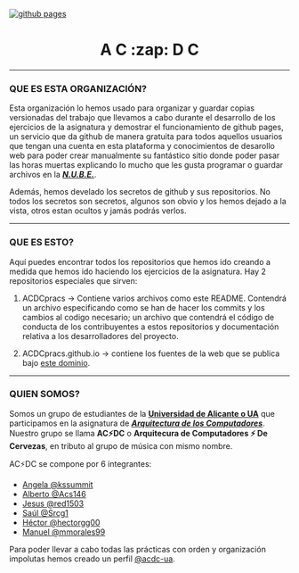 [![github pages](https://github.com/ACDCpracs/ACDCpracs.github.io/actions/workflows/gh-pages.yml/badge.svg?branch=main)](https://github.com/ACDCpracs/ACDCpracs.github.io/actions/workflows/gh-pages.yml)

<h1 align="center"> A C :zap: D C</h1>  
  
***

### QUE ES ESTA ORGANIZACIÓN?  

Esta organización lo hemos usado para organizar y guardar copias versionadas del trabajo que llevamos a cabo durante el desarrollo de los ejercicios de la asignatura y demostrar el funcionamiento de github pages, un servicio que da github de manera gratuita para todos aquellos usuarios que tengan una cuenta en esta plataforma y conocimientos de desarollo web para poder crear manualmente su fantástico sitio donde poder pasar las horas muertas explicando lo mucho que les gusta programar o guardar archivos en la [___N.U.B.E.___](https://azure.microsoft.com/en-us/overview/what-is-the-cloud/ "Eso que se sabe que es pero que no se sabe que es pero es pero no.").  

Además, hemos develado los secretos de github y sus repositorios. No todos los secretos son secretos, algunos son obvio y los hemos dejado a la vista, otros estan ocultos y jamás podrás verlos.  


---  


### QUE ES ESTO?  

Aquí puedes encontrar todos los repositorios que hemos ido creando a medida que hemos ido haciendo los ejercicios de la asignatura.
Hay 2 repositorios especiales que sirven:

1. ACDCpracs -> Contiene varios archivos como este README. Contendrá un archivo especificando como se han de hacer los commits y los cambios al codigo necesario; un archivo que contendrá el código de conducta de los contribuyentes a estos repositorios y documentación relativa a los desarrolladores del proyecto.

2. ACDCpracs.github.io -> contiene los fuentes de la web que se publica bajo [este dominio](https://acdcpracs.github.io).


---  


### QUIEN SOMOS?  
  
Somos un grupo de estudiantes de la [**Universidad de Alicante o UA**](https://www.ua.es/ "Universidad de Alicante, 40 años enseñando a pensar.") que participamos en la asignatura de [***Arquitectura de los Computadores***](https://cvnet.cpd.ua.es/Guia-Docente/GuiaDocente/Index?wcodasi=34020&wlengua=es&scaca=2020-21 "Rendimiento de lo computadores yo si sé.").  
Nuestro grupo se llama **AC:zap:DC** o **Arquitecura de Computadores :zap: De Cervezas**, en tributo al grupo de música con mismo nombre.  

AC:zap:DC se compone por 6 integrantes:
- [Angela @kssummit](https://github.com/kssummit "La gfa que nos hace madrugar... a nosotros... animales nocturnos... eso solo se hace o por amor o por 6 creditos")
- [Alberto @Acs146](https://github.com/Acs146 "El puntillos que se queja de todo que manda 3000 audios de 15 segundos, pero gracias a él salen mejor las cosas")
- [Jesus @red1503](https://github.com/red1503 "El jefaso mandamás que hace milestones de 3 dias... ni en rockstar curran tanto en tan poco tiempo")
- [Saúl @Srcg1](https://github.com/Srcg1 "Saúl llevamos 3h de reunión, me vas a pasar el github para que lo ponga o qué?")
- [Héctor @hectorgg00](https://github.com/hectorgg00 "Héctor. Héctor... Héeeector... Héctoooor... Las actas, tío... que guapas")
- [Manuel @mmorales99](https://github.com/mmorales99 "Mira un pajarito, con dislexia, cazurro, que no hace nada bien y que no para de darle cabezazos al teclado")  

Para poder llevar a cabo todas las prácticas con orden y organización impolutas hemos creado un perfil [@acdc-ua](https://github.com/acdc-ua "Una copia de seguridad de la copia de seguridad de la seguirdad de la copia.").

